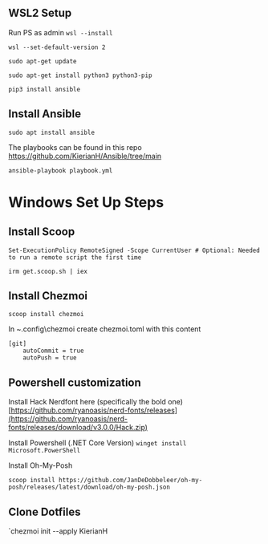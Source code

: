 ## WSL2 Setup
Run PS as admin
`wsl --install`

`wsl --set-default-version 2`

`sudo apt-get update`

`sudo apt-get install python3 python3-pip`

`pip3 install ansible`

## Install Ansible

`sudo apt install ansible`

The playbooks can be found in this repo https://github.com/KierianH/Ansible/tree/main

`ansible-playbook playbook.yml`

# Windows Set Up Steps
## Install Scoop
`Set-ExecutionPolicy RemoteSigned -Scope CurrentUser # Optional: Needed to run a remote script the first time`

`irm get.scoop.sh | iex`

## Install Chezmoi
`scoop install chezmoi`

In ~\.config\chezmoi create chezmoi.toml with this content
``` 
[git]
    autoCommit = true
    autoPush = true
```

## Powershell customization
Install Hack Nerdfont here (specifically the bold one) [https://github.com/ryanoasis/nerd-fonts/releases](https://github.com/ryanoasis/nerd-fonts/releases/download/v3.0.0/Hack.zip)

Install Powershell (.NET Core Version) `winget install Microsoft.PowerShell`

Install Oh-My-Posh

`scoop install https://github.com/JanDeDobbeleer/oh-my-posh/releases/latest/download/oh-my-posh.json`

## Clone Dotfiles
`chezmoi init --apply KierianH
